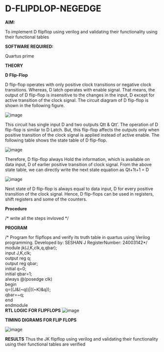 # D-FLIPDLOP-NEGEDGE

**AIM:**

To implement  D flipflop using verilog and validating their functionality using their functional tables

**SOFTWARE REQUIRED:**

Quartus prime

**THEORY**

**D Flip-Flop**

D flip-flop operates with only positive clock transitions or negative clock transitions. Whereas, D latch operates with enable signal. That means, the output of D flip-flop is insensitive to the changes in the input, D except for active transition of the clock signal. The circuit diagram of D flip-flop is shown in the following figure.

![image](https://github.com/naavaneetha/D-FLIPDLOP-NEGEDGE/assets/154305477/48c81fe8-bc3f-40e7-95e2-519fc155ad51)

This circuit has single input D and two outputs Qtt & Qtt’. The operation of D flip-flop is similar to D Latch. But, this flip-flop affects the outputs only when positive transition of the clock signal is applied instead of active enable. The following table shows the state table of D flip-flop.

![image](https://github.com/naavaneetha/D-FLIPDLOP-NEGEDGE/assets/154305477/e5f3fda7-68ec-4a3a-a0a4-cf6f9cc4ab55)

Therefore, D flip-flop always Hold the information, which is available on data input, D of earlier positive transition of clock signal. From the above state table, we can directly write the next state equation as Qt+1t+1 = D

![image](https://github.com/naavaneetha/D-FLIPDLOP-NEGEDGE/assets/154305477/8592c0d8-2917-4142-91b9-d6c30dd891d2)

Next state of D flip-flop is always equal to data input, D for every positive transition of the clock signal. Hence, D flip-flops can be used in registers, shift registers and some of the counters.

**Procedure**

/* write all the steps invloved */

**PROGRAM**

/* Program for flipflops and verify its truth table in quartus using Verilog programming. Developed by: SESHAN J RegisterNumber: 24003142*/
module jk(J,K,clk,q,qbar);    
input J,K,clk;      
output reg q;            
output reg qbar;        
initial q=0;               
initial qbar=1;              
always @(posedge clk)           
begin            
q=((J&(~q))|((~K)&q));          
qbar=~q;          
end         
endmodule             
**RTL LOGIC FOR FLIPFLOPS**
![image](https://github.com/user-attachments/assets/ba4acbad-b735-424c-975c-b36c71ec372d)


**TIMING DIGRAMS FOR FLIP FLOPS**

![image](https://github.com/user-attachments/assets/81e8e024-25a0-49d1-a036-3dd0b5bcd1e4)

**RESULTS**
Thus the JK flipflop using verilog and validating their functionality using their
 functional tables are verified
